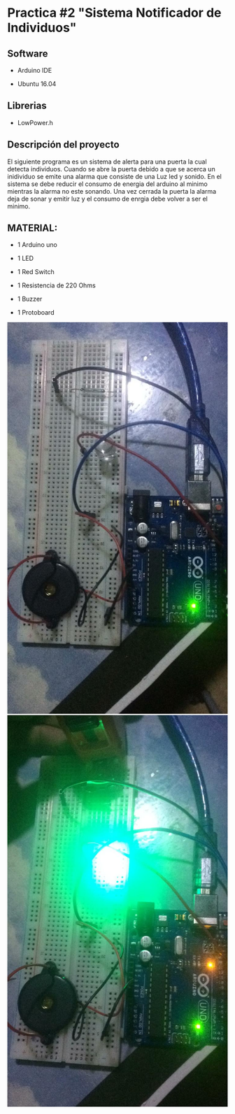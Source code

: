 
Practica #2 "Sistema Notificador de Individuos"
===============================================

Software
--------
+ Arduino IDE

+ Ubuntu 16.04


Librerias
---------
+ LowPower.h


Descripción del proyecto
------------------------
El siguiente programa es un sistema de alerta para una puerta la cual detecta individuos.
Cuando se abre la puerta debido a que se acerca un inidividuo se emite una alarma 
que consiste de una Luz led y sonido.
En el sistema se debe reducir el consumo de energia del arduino al minimo mientras 
la alarma no este sonando.
Una vez cerrada la puerta la alarma deja de sonar y emitir luz y el consumo de enrgia debe
volver a ser el minimo.


MATERIAL:
---------
+ 1 Arduino uno

+ 1 LED

+ 1 Red Switch

+ 1 Resistencia de 220 Ohms

+ 1 Buzzer

+ 1 Protoboard

![Imagen](https://github.com/HernanMX/SistemaAlertaNotificador/blob/master/sistema21.jpeg)
![Imagen](https://github.com/HernanMX/SistemaAlertaNotificador/blob/master/sistema22.jpeg)
